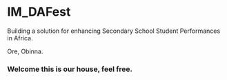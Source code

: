 # IM_DAFest
Building a solution for enhancing Secondary School Student Performances in Africa.

Ore, Obinna.
### Welcome this is our house, feel free.
